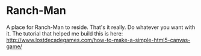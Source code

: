 # Ranch-Man
A place for Ranch-Man to reside.
That's it really.
Do whatever you want with it.
The tutorial that helped me build this is here: http://www.lostdecadegames.com/how-to-make-a-simple-html5-canvas-game/
